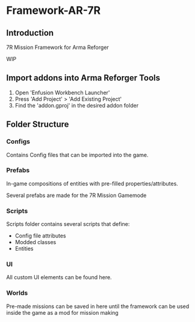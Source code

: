 # Framework-AR-7R
## Introduction

7R Mission Framework for Arma Reforger

WIP

## Import addons into Arma Reforger Tools

1. Open 'Enfusion Workbench Launcher'
2. Press 'Add Project' > 'Add Existing Project'
3. Find the 'addon.gproj' in the desired addon folder

## Folder Structure

### Configs

Contains Config files that can be imported into the game.

### Prefabs

In-game compositions of entities with pre-filled properties/attributes.

Several prefabs are made for the 7R Mission Gamemode

### Scripts

Scripts folder contains several scripts that define:

- Config file attributes
- Modded classes
- Entities

### UI

All custom UI elements can be found here.

### Worlds

Pre-made missions can be saved in here until the framework can be used inside the game as a mod for mission making
